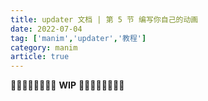 ```yaml
---
title: updater 文档 | 第 5 节 编写你自己的动画
date: 2022-07-04
tag: ['manim','updater','教程']
category: manim
article: true
---
```


🚧🚧🚧🚧🚧🚧🚧🚧 **WIP** 🚧🚧🚧🚧🚧🚧🚧🚧

